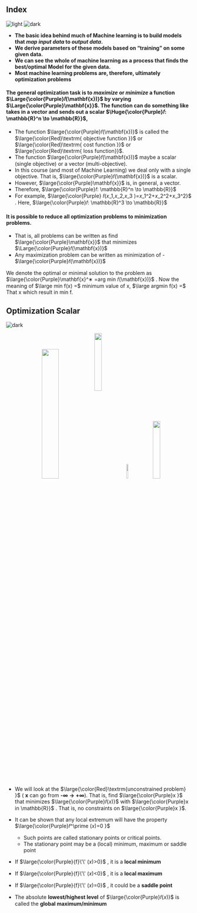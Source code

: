 ## Index
![light](https://user-images.githubusercontent.com/12748752/132402912-1a2a215e-de2f-4536-b28e-e75197136af9.png)
![dark](https://user-images.githubusercontent.com/12748752/132402918-976c6cc7-cc94-4267-9513-b3937504eb63.png)
* **The basic idea behind much of Machine learning is to build models that *map input data* to *output data*.**
* **We derive parameters of these models based on “training” on some given data.**
* **We can see the whole of machine learning as a process that finds the best/optimal Model for the given data.**
* **Most machine learning problems are, therefore, ultimately optimization problems**

#### The general optimization task is to *maximize* or *minimize* a function $\Large{\color{Purple}𝑓(\mathbf{x})}$ by varying $\Large{\color{Purple}\mathbf{x}}$. The function can do something like takes in a vector and sends out a scalar $\Huge{\color{Purple}𝑓: \mathbb{R}^n \to \mathbb{R}}$,
* The function $\large{\color{Purple}𝑓(\mathbf{x})}$ is called the $\large{\color{Red}\textrm{ objective function }}$ or $\large{\color{Red}\textrm{ cost function }}$ or $\large{\color{Red}\textrm{ loss function}}$.
* The function $\large{\color{Purple}𝑓(\mathbf{x})}$ maybe a scalar (single objective) or a vector (multi-objective).
* In this course (and most of Machine Learning) we deal only with a single objective. That is, $\large{\color{Purple}𝑓(\mathbf{x})}$ is a scalar.
* However, $\large{\color{Purple}\mathbf{x}}$ is, in general, a vector.
* Therefore, $\large{\color{Purple}𝑓: \mathbb{R}^n \to \mathbb{R}}$
* For example, $\large{\color{Purple} 𝑓(𝑥_1,𝑥_2,𝑥_3 )=𝑥_1^2+𝑥_2^2+𝑥_3^2}$ . Here, $\large{\color{Purple}𝑓: \mathbb{R}^3 \to \mathbb{R}}$

#### It is possible to reduce all optimization problems to minimization problems.
* That is, all problems can be written as find $\large{\color{Purple}\mathbf{x}}$  that minimizes $\Large{\color{Purple}𝑓(\mathbf{x})}$
* Any maximization problem can be written as minimization of - $\large{\color{Purple}𝑓(\mathbf{x})}$ 

We denote the optimal or minimal solution to the problem as $\large{\color{Purple}\mathbf{x}^∗ =arg⁡ min⁡ 𝑓(\mathbf{x})}$ . Now the meaning of $\large min f(x) =$ minimum value of x, $\large argmin f(x) =$ That x which result in min f. 

## Optimization Scalar
![dark](https://user-images.githubusercontent.com/12748752/132402918-976c6cc7-cc94-4267-9513-b3937504eb63.png)

<p align="center">
  <img src="https://user-images.githubusercontent.com/12748752/192631688-9b935c80-a105-4bb1-a687-d97b0833b52a.png" width=30%/>
  <img src="https://user-images.githubusercontent.com/12748752/193223853-07959a04-b55c-4e2b-8454-3b2041eb5b8e.png" width=20% align="center"/>
  <img src="https://user-images.githubusercontent.com/12748752/193222538-cfdd8b41-201b-4ca1-8392-3ea0196626c0.png" width=10%/>
  <img src="https://user-images.githubusercontent.com/12748752/193222615-9829db20-47bd-4f64-aa3a-d0b219370584.png" width=20%/>
</p>

* We will look at the $\large{\color{Red}\textrm{unconstrained problem} }$ ( **x** can go from **-&infin;** **&rarr;** **+&infin;**). That is, find $\large{\color{Purple}x }$ that minimizes $\large{\color{Purple}𝑓(𝑥)}$ with $\large{\color{Purple}x in \mathbb{R}}$ . That is, no constraints on $\large{\color{Purple}x }$.
* It can be shown that any local extremum will have the property $\large{\color{Purple}𝑓^\prime (𝑥)=0 }$
   * Such points are called stationary points or critical points. 
   * The stationary point may be a (local) minimum, maximum or saddle point

* If $\large{\color{Purple}{f}\'\' (𝑥)>0}$ , it is a **local minimum**
* If $\large{\color{Purple}{f}\'\' (𝑥)<0}$ , it is a **local maximum**
* If $\large{\color{Purple}{f}\'\' (𝑥)=0}$ , it could be a **saddle point**
* The absolute **lowest/highest level** of $\large{\color{Purple}𝑓(𝑥)}$ is called the **global maximum/minimum**

